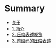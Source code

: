 # Summary

* [关于](README.md)
* [1. 简介](intro.md)
* [2. 压缩表述概览](/compressed-representation-overview.md)
* [3. 前缀码的压缩表述](/compressed-representation-of-prefix-codes.md)


